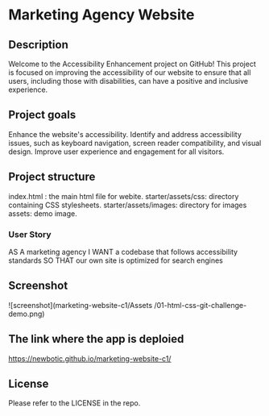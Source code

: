 # Marketing Agency Website

## Description
Welcome to the Accessibility Enhancement project on GitHub! This project is focused on improving the accessibility of our website to ensure that all users, including those with disabilities, can have a positive and inclusive experience.

## Project goals
Enhance the website's accessibility.
Identify and address accessibility issues, such as keyboard navigation, screen reader compatibility, and visual design.
Improve user experience and engagement for all visitors.

## Project structure
index.html : the main html file for webite.
starter/assets/css: directory containing CSS stylesheets.
starter/assets/images: directory for images
assets: demo image.


### User Story

AS A marketing agency
I WANT a codebase that follows accessibility standards
SO THAT our own site is optimized for search engines

## Screenshot
![screenshot](marketing-website-c1/Assets
/01-html-css-git-challenge-demo.png)

## The link where the app is deploied
https://newbotic.github.io/marketing-website-c1/

## License
Please refer to the LICENSE in the repo.

[def]: ../Marketing-website-c1/Assets/01-html-css-git-challenge-demo.png